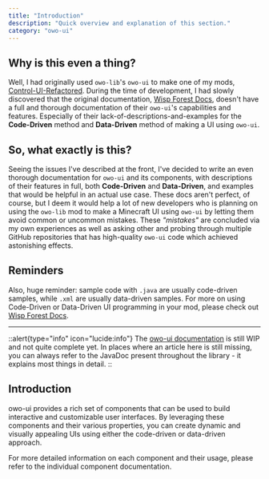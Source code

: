 ```yaml
---
title: "Introduction"
description: "Quick overview and explanation of this section."
category: "owo-ui"
---
```


## Why is this even a thing?
Well, I had originally used `owo-lib`'s `owo-ui` to make one of my mods, [Control-UI-Refactored](https://github.com/Type-32/Control-UI-Refactored). During the time of
development, I had slowly discovered that the original documentation, [Wisp Forest Docs](https://docs.wispforest.io), doesn't have a full and thorough
documentation of their `owo-ui`'s capabilities and features. Especially of their lack-of-descriptions-and-examples for
the **Code-Driven** method and **Data-Driven** method of making a UI using `owo-ui`.

## So, what exactly is this?
Seeing the issues I've described at the front, I've decided to write an even thorough documentation for `owo-ui` and its
components, with descriptions of their features in full, both **Code-Driven** and **Data-Driven**, and examples that
would be helpful in an actual use case. These docs aren't perfect, of course, but I deem it would help a lot of new
developers who is planning on using the `owo-lib` mod to make a Minecraft UI using `owo-ui` by letting them avoid common
or uncommon mistakes. These _"mistakes"_ are concluded via my own experiences as well as asking other and probing through
multiple GitHub repositories that has high-quality `owo-ui` code which achieved astonishing effects.

## Reminders
Also, huge reminder: sample code with `.java` are usually code-driven samples, while `.xml` are usually data-driven samples.
For more on using Code-Driven or Data-Driven UI programming in your mod, please check out [Wisp Forest Docs](https://docs.wispforest.io).

***

::alert{type="info" icon="lucide:info"}
The [owo-ui documentation](https://docs.wispforest.io) is still WIP and not quite complete yet. In places where an article here is still missing, you can always refer to the JavaDoc present throughout the library - it explains most things in detail.
::

## Introduction

owo-ui provides a rich set of components that can be used to build interactive and customizable user interfaces. By leveraging these components and their various properties, you can create dynamic and visually appealing UIs using either the code-driven or data-driven approach.

For more detailed information on each component and their usage, please refer to the individual component documentation.
